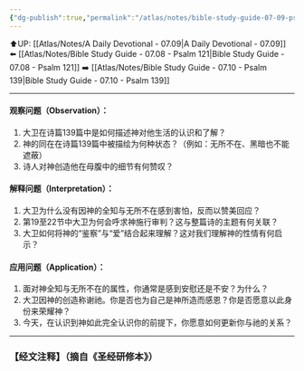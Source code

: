 ```yaml
---
{"dg-publish":true,"permalink":"/atlas/notes/bible-study-guide-07-09-psalm-133-134/"}
---
```


⬆️UP: [[Atlas/Notes/A Daily Devotional - 07.09\|A Daily Devotional - 07.09]]
⬅️ [[Atlas/Notes/Bible Study Guide - 07.08 - Psalm 121\|Bible Study Guide - 07.08 - Psalm 121]]
➡️ [[Atlas/Notes/Bible Study Guide - 07.10 - Psalm 139\|Bible Study Guide - 07.10 - Psalm 139]] 

---

#### 观察问题（Observation）：

1. 大卫在诗篇139篇中是如何描述神对他生活的认识和了解？
2. 神的同在在诗篇139篇中被描绘为何种状态？（例如：无所不在、黑暗也不能遮蔽）
3. 诗人对神创造他在母腹中的细节有何赞叹？

#### 解释问题（Interpretation）：
1. 大卫为什么没有因神的全知与无所不在感到害怕，反而以赞美回应？
2. 第19至22节中大卫为何会呼求神施行审判？这与整篇诗的主题有何关联？
3. 大卫如何将神的“鉴察”与“爱”结合起来理解？这对我们理解神的性情有何启示？

#### 应用问题（Application）：
1. 面对神全知与无所不在的属性，你通常是感到安慰还是不安？为什么？
2. 大卫因神的创造称谢祂。你是否也为自己是神所造而感恩？你是否愿意以此身份来荣耀神？
3. 今天，在认识到神如此完全认识你的前提下，你愿意如何更新你与祂的关系？


---
### 【经文注释】（摘自《圣经研修本》）

